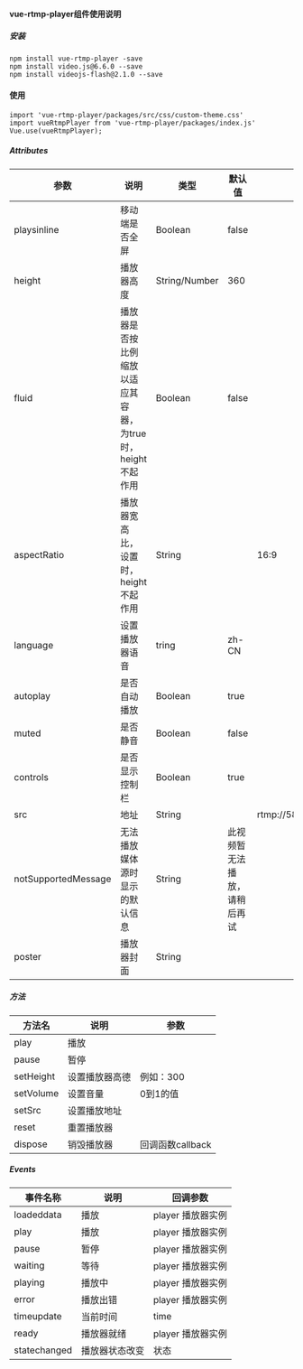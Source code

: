 #### vue-rtmp-player组件使用说明
##### 安装
```
npm install vue-rtmp-player -save
npm install video.js@6.6.0 --save
npm install videojs-flash@2.1.0 --save
````
#### 使用
```
import 'vue-rtmp-player/packages/src/css/custom-theme.css'
import vueRtmpPlayer from 'vue-rtmp-player/packages/index.js'
Vue.use(vueRtmpPlayer);
```
##### Attributes
|参数|说明|类型|默认值|示例|
|----|---|----|------|---|
|playsinline|移动端是否全屏|Boolean|false||
|height|播放器高度|String/Number|360||
|fluid|播放器是否按比例缩放以适应其容器，为true时，height不起作用|Boolean|false||
|aspectRatio| 播放器宽高比，设置时，height不起作用|String||16:9|
|language|设置播放器语音|tring|zh-CN||
|autoplay|是否自动播放|Boolean|true||
|muted|是否静音|Boolean|false||
|controls|是否显示控制栏|Boolean|true||
|src|地址|String||rtmp://58.200.131.2:1935/livetv/hunantv|
|notSupportedMessage|无法播放媒体源时显示的默认信息|String|此视频暂无法播放，请稍后再试||
|poster| 播放器封面|String|||
##### 方法
|方法名|说明|参数|
|-----|----|----|
| play | 播放 |  |
| pause | 暂停 |  |
| setHeight | 设置播放器高德 | 例如：300 |
| setVolume | 设置音量 | 0到1的值 |
| setSrc | 设置播放地址 |  |
| reset | 重置播放器 |  |
| dispose | 销毁播放器 |回调函数callback|
##### Events
| 事件名称 | 说明 | 回调参数 |
| -------- | -------- | -------- | 
| loadeddata | 播放 | player 播放器实例 |
| play | 播放 | player 播放器实例|
| pause | 暂停 | player 播放器实例|
| waiting | 等待 | player 播放器实例|
| playing | 播放中 |  player 播放器实例|
| error | 播放出错 |  player 播放器实例|
| timeupdate | 当前时间 | time |
| ready | 播放器就绪 | player 播放器实例|
| statechanged | 播放器状态改变 |  状态 |